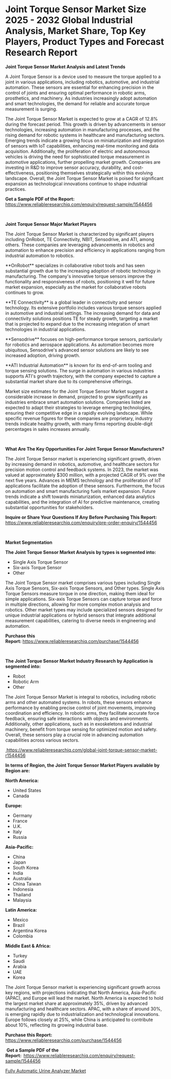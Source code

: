 <p><h1>Joint Torque Sensor Market Size 2025 - 2032 Global Industrial Analysis, Market Share, Top Key Players, Product Types and Forecast Research Report</h1></p><p><strong>Joint Torque Sensor Market Analysis and Latest Trends</strong></p>
<p><p>A Joint Torque Sensor is a device used to measure the torque applied to a joint in various applications, including robotics, automotive, and industrial automation. These sensors are essential for enhancing precision in the control of joints and ensuring optimal performance in robotic arms, prosthetics, and machinery. As industries increasingly adopt automation and smart technologies, the demand for reliable and accurate torque measurement is surging.</p><p>The Joint Torque Sensor Market is expected to grow at a CAGR of 12.8% during the forecast period. This growth is driven by advancements in sensor technologies, increasing automation in manufacturing processes, and the rising demand for robotic systems in healthcare and manufacturing sectors. Emerging trends indicate a growing focus on miniaturization and integration of sensors with IoT capabilities, enhancing real-time monitoring and data acquisition. Additionally, the proliferation of electric and autonomous vehicles is driving the need for sophisticated torque measurement in automotive applications, further propelling market growth. Companies are investing in R&D to improve sensor accuracy, durability, and cost-effectiveness, positioning themselves strategically within this evolving landscape. Overall, the Joint Torque Sensor Market is poised for significant expansion as technological innovations continue to shape industrial practices.</p></p>
<p><strong>Get a Sample PDF of the Report:&nbsp;</strong> <a href="https://www.reliableresearchiq.com/enquiry/request-sample/1544456?utm_campaign=1896&utm_medium=2&utm_source=Github&utm_content=ia&utm_term=17022025&utm_id=joint-torque-sensor">https://www.reliableresearchiq.com/enquiry/request-sample/1544456</a></p>
<p>&nbsp;</p>
<p><strong>Joint Torque Sensor Major Market Players</strong></p>
<p><p>The Joint Torque Sensor Market is characterized by significant players including OnRobot, TE Connectivity, NBIT, Sensodrive, and ATI, among others. These companies are leveraging advancements in robotics and automation to enhance precision and efficiency in applications ranging from industrial automation to robotics.</p><p>**OnRobot** specializes in collaborative robot tools and has seen substantial growth due to the increasing adoption of robotic technology in manufacturing. The company's innovative torque sensors improve the functionality and responsiveness of robots, positioning it well for future market expansion, especially as the market for collaborative robots continues to grow.</p><p>**TE Connectivity** is a global leader in connectivity and sensor technology. Its extensive portfolio includes various torque sensors applied in automotive and industrial settings. The increasing demand for data and connectivity solutions positions TE for steady growth, targeting a market that is projected to expand due to the increasing integration of smart technologies in industrial applications.</p><p>**Sensodrive** focuses on high-performance torque sensors, particularly for robotics and aerospace applications. As automation becomes more ubiquitous, Sensodrive's advanced sensor solutions are likely to see increased adoption, driving growth.</p><p>**ATI Industrial Automation** is known for its end-of-arm tooling and torque sensing solutions. The surge in automation in various industries supports ATI's growth trajectory, with the company expected to capture a substantial market share due to its comprehensive offerings.</p><p>Market size estimates for the Joint Torque Sensor Market suggest a considerable increase in demand, projected to grow significantly as industries embrace smart automation solutions. Companies listed are expected to adapt their strategies to leverage emerging technologies, ensuring their competitive edge in a rapidly evolving landscape. While specific revenue figures for these companies are proprietary, industry trends indicate healthy growth, with many firms reporting double-digit percentages in sales increases annually.</p></p>
<p>&nbsp;</p>
<p><strong>What Are The Key Opportunities For Joint Torque Sensor Manufacturers?</strong></p>
<p><p>The Joint Torque Sensor market is experiencing significant growth, driven by increasing demand in robotics, automotive, and healthcare sectors for precision motion control and feedback systems. In 2023, the market was valued at approximately $300 million, with a projected CAGR of 9% over the next five years. Advances in MEMS technology and the proliferation of IoT applications facilitate the adoption of these sensors. Furthermore, the focus on automation and smart manufacturing fuels market expansion. Future trends indicate a shift towards miniaturization, enhanced data analytics capabilities, and the integration of AI for predictive maintenance, creating substantial opportunities for stakeholders.</p></p>
<p><strong>Inquire or Share Your Questions If Any Before Purchasing This Report:</strong> <a href="https://www.reliableresearchiq.com/enquiry/pre-order-enquiry/1544456?utm_campaign=1896&utm_medium=2&utm_source=Github&utm_content=ia&utm_term=17022025&utm_id=joint-torque-sensor">https://www.reliableresearchiq.com/enquiry/pre-order-enquiry/1544456</a></p>
<p>&nbsp;</p>
<p><strong>Market Segmentation</strong></p>
<p><strong>The Joint Torque Sensor Market Analysis by types is segmented into:</strong></p>
<p><ul><li>Single Axis Torque Sensor</li><li>Six-axis Torque Sensor</li><li>Other</li></ul></p>
<p><p>The Joint Torque Sensor market comprises various types including Single Axis Torque Sensors, Six-axis Torque Sensors, and Other types. Single Axis Torque Sensors measure torque in one direction, making them ideal for simple applications. Six-axis Torque Sensors can capture torque and force in multiple directions, allowing for more complex motion analysis and robotics. Other market types may include specialized sensors designed for unique industrial applications or hybrid sensors that integrate additional measurement capabilities, catering to diverse needs in engineering and automation.</p></p>
<p><strong>Purchase this Report:&nbsp;</strong><a href="https://www.reliableresearchiq.com/purchase/1544456?utm_campaign=1896&utm_medium=2&utm_source=Github&utm_content=ia&utm_term=17022025&utm_id=joint-torque-sensor">https://www.reliableresearchiq.com/purchase/1544456</a></p>
<p>&nbsp;</p>
<p><strong>The Joint Torque Sensor Market Industry Research by Application is segmented into:</strong></p>
<p><ul><li>Robot</li><li>Robotic Arm</li><li>Other</li></ul></p>
<p><p>The Joint Torque Sensor Market is integral to robotics, including robotic arms and other automated systems. In robots, these sensors enhance performance by enabling precise control of joint movements, improving coordination and efficiency. In robotic arms, they facilitate accurate force feedback, ensuring safe interactions with objects and environments. Additionally, other applications, such as in exoskeletons and industrial machinery, benefit from torque sensing for optimized motion and safety. Overall, these sensors play a crucial role in advancing automation capabilities across various sectors.</p></p>
<p><a href="https://www.reliableresearchiq.com/global-joint-torque-sensor-market-r1544456?utm_campaign=1896&utm_medium=2&utm_source=Github&utm_content=ia&utm_term=17022025&utm_id=joint-torque-sensor">&nbsp;https://www.reliableresearchiq.com/global-joint-torque-sensor-market-r1544456</a></p>
<p><strong>In terms of Region, the Joint Torque Sensor Market Players available by Region are:</strong></p>
<p>
    <p> <strong> North America: </strong>
        <ul>
            <li>United States</li>
            <li>Canada</li>
        </ul>
        </p> 
    <p> <strong> Europe: </strong>
        <ul>
            <li>Germany</li>
            <li>France</li>
            <li>U.K.</li>
            <li>Italy</li>
            <li>Russia</li>
        </ul>
        </p> 
    <p> <strong> Asia-Pacific: </strong>
        <ul>
            <li>China</li>
            <li>Japan</li>
            <li>South Korea</li>
            <li>India</li>
            <li>Australia</li>
            <li>China Taiwan</li>
            <li>Indonesia</li>
            <li>Thailand</li>
            <li>Malaysia</li>
        </ul>
        </p> 
    <p> <strong> Latin America: </strong>
        <ul>
            <li>Mexico</li>
            <li>Brazil</li>
            <li>Argentina Korea</li>
            <li>Colombia</li>
        </ul>
        </p> 
    <p> <strong> Middle East & Africa: </strong>
        <ul>
            <li>Turkey</li>
            <li>Saudi</li>
            <li>Arabia</li>
            <li>UAE</li>
            <li>Korea</li>
        </ul>
    </p>
    </p>
<p><p>The Joint Torque Sensor market is experiencing significant growth across key regions, with projections indicating that North America, Asia-Pacific (APAC), and Europe will lead the market. North America is expected to hold the largest market share at approximately 35%, driven by advanced manufacturing and healthcare sectors. APAC, with a share of around 30%, is emerging rapidly due to industrialization and technological innovations. Europe follows closely at 25%, while China is anticipated to contribute about 10%, reflecting its growing industrial base.</p></p>
<p><strong>Purchase this Report: </strong><a href="https://www.reliableresearchiq.com/purchase/1544456?utm_campaign=1896&utm_medium=2&utm_source=Github&utm_content=ia&utm_term=17022025&utm_id=joint-torque-sensor">https://www.reliableresearchiq.com/purchase/1544456</a></p>
<p>&nbsp;<strong>Get a Sample PDF of the Report:&nbsp;&nbsp;</strong><a href="https://www.reliableresearchiq.com/enquiry/request-sample/1544456?utm_campaign=1896&utm_medium=2&utm_source=Github&utm_content=ia&utm_term=17022025&utm_id=joint-torque-sensor">https://www.reliableresearchiq.com/enquiry/request-sample/1544456</a></p>
<p><strong></strong></p>
<p><p><a href="https://github.com/shirlantosx7/Market-Research-Report-List-1/blob/main/fully-automatic-urine-analyzer-market.md?utm_campaign=1896&utm_medium=2&utm_source=Github&utm_content=ia&utm_term=17022025&utm_id=joint-torque-sensor">Fully Automatic Urine Analyzer Market</a></p></p>